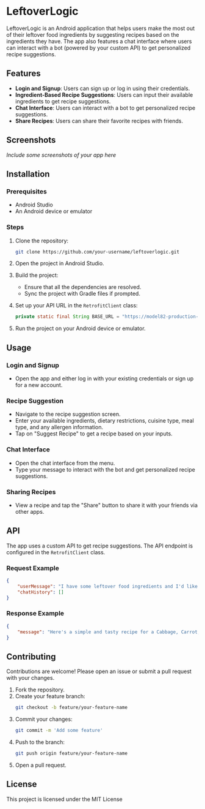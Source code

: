 # LeftoverLogic

LeftoverLogic is an Android application that helps users make the most out of their leftover food ingredients by suggesting recipes based on the ingredients they have. The app also features a chat interface where users can interact with a bot (powered by your custom API) to get personalized recipe suggestions.

## Features

- **Login and Signup**: Users can sign up or log in using their credentials.
- **Ingredient-Based Recipe Suggestions**: Users can input their available ingredients to get recipe suggestions.
- **Chat Interface**: Users can interact with a bot to get personalized recipe suggestions.
- **Share Recipes**: Users can share their favorite recipes with friends.

## Screenshots

*Include some screenshots of your app here*

## Installation

### Prerequisites

- Android Studio
- An Android device or emulator

### Steps

1. Clone the repository:
   ```bash
   git clone https://github.com/your-username/leftoverlogic.git
   ```

2. Open the project in Android Studio.

3. Build the project:
   - Ensure that all the dependencies are resolved.
   - Sync the project with Gradle files if prompted.

4. Set up your API URL in the `RetrofitClient` class:
   ```java
   private static final String BASE_URL = "https://model82-production-2a9d.up.railway.app";
   ```

5. Run the project on your Android device or emulator.

## Usage

### Login and Signup

- Open the app and either log in with your existing credentials or sign up for a new account.

### Recipe Suggestion

- Navigate to the recipe suggestion screen.
- Enter your available ingredients, dietary restrictions, cuisine type, meal type, and any allergen information.
- Tap on "Suggest Recipe" to get a recipe based on your inputs.

### Chat Interface

- Open the chat interface from the menu.
- Type your message to interact with the bot and get personalized recipe suggestions.

### Sharing Recipes

- View a recipe and tap the "Share" button to share it with your friends via other apps.

## API

The app uses a custom API to get recipe suggestions. The API endpoint is configured in the `RetrofitClient` class.

### Request Example

```json
{
    "userMessage": "I have some leftover food ingredients and I'd like to create a delicious meal out of them. Can you suggest a recipe using the following ingredients? Please include step-by-step instructions. Ingredients: Cabbage, carrot, potato. Preference: Veg",
    "chatHistory": []
}
```

### Response Example

```json
{
    "message": "Here's a simple and tasty recipe for a Cabbage, Carrot, and Potato Stir-Fry: ..."
}
```

## Contributing

Contributions are welcome! Please open an issue or submit a pull request with your changes.

1. Fork the repository.
2. Create your feature branch:
   ```bash
   git checkout -b feature/your-feature-name
   ```
3. Commit your changes:
   ```bash
   git commit -m 'Add some feature'
   ```
4. Push to the branch:
   ```bash
   git push origin feature/your-feature-name
   ```
5. Open a pull request.

## License

This project is licensed under the MIT License
